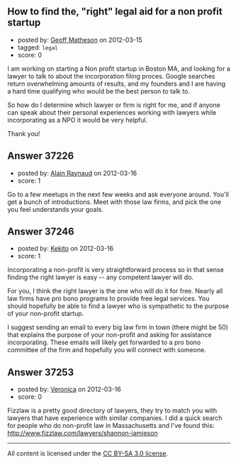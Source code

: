 ## How to find the, "right" legal aid for a non profit startup

- posted by: [Geoff Matheson](https://stackexchange.com/users/-1/16981-geoff-matheson) on 2012-03-15
- tagged: `legal`
- score: 0

I am working on starting a Non profit startup in Boston MA, and looking for a lawyer to talk to about the incorporation filing proces. Google searches return overwhelming amounts of results, and my founders and I are having a hard time qualifying who would be the best person to talk to. 

So how do I determine which lawyer or firm is right for me, and if anyone can speak about their personal experiences working with lawyers while incorporating as a NPO it would be very helpful.

Thank you!


## Answer 37226

- posted by: [Alain Raynaud](https://stackexchange.com/users/-1/502-alain-raynaud) on 2012-03-16
- score: 1

Go to a few meetups in the next few weeks and ask everyone around. You'll get a bunch of introductions. Meet with those law firms, and pick the one you feel understands your goals.


## Answer 37246

- posted by: [Kekito](https://stackexchange.com/users/-1/5898-kekito) on 2012-03-16
- score: 1

Incorporating a non-profit is very straightforward process so in that sense finding the right lawyer is easy -- any competent lawyer will do.

For you, I think the right lawyer is the one who will do it for free.  Nearly all law firms have pro bono programs to provide free legal services.  You should hopefully be able to find a lawyer who is sympathetic to the purpose of your non-profit startup.

I suggest sending an email to every big law firm in town (there might be 50) that explains the purpose of your non-profit and asking for assistance incorporating.  These emails will likely get forwarded to a pro bono committee of the firm and hopefully you will connect with someone.


## Answer 37253

- posted by: [Veronica](https://stackexchange.com/users/-1/13945-veronica) on 2012-03-16
- score: 0

Fizzlaw is a pretty good directory of lawyers, they try to match you with lawyers that have experience with similar companies. I did a quick search for people who do non-profit law in Massachusetts and I've found this: http://www.fizzlaw.com/lawyers/shannon-jamieson



---

All content is licensed under the [CC BY-SA 3.0 license](https://creativecommons.org/licenses/by-sa/3.0/).
